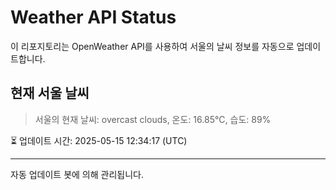 
# Weather API Status

이 리포지토리는 OpenWeather API를 사용하여 서울의 날씨 정보를 자동으로 업데이트합니다.

## 현재 서울 날씨
> 서울의 현재 날씨: overcast clouds, 온도: 16.85°C, 습도: 89%

⏳ 업데이트 시간: 2025-05-15 12:34:17 (UTC)

---
자동 업데이트 봇에 의해 관리됩니다.
